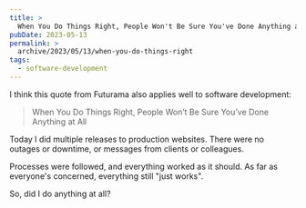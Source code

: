 ```yaml
---
title: >
  When You Do Things Right, People Won't Be Sure You've Done Anything at All
pubDate: 2023-05-13
permalink: >
  archive/2023/05/13/when-you-do-things-right
tags:
  - software-development
---
```


I think this quote from Futurama also applies well to software development:

> When You Do Things Right, People Won’t Be Sure You’ve Done Anything at All

Today I did multiple releases to production websites. There were no outages or downtime, or messages from clients or colleagues.

Processes were followed, and everything worked as it should. As far as everyone's concerned, everything still "just works".

So, did I do anything at all?
